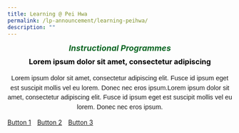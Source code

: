 ```yaml
---
title: Learning @ Pei Hwa
permalink: /lp-announcement/learning-peihwa/
description: ""
---
```

<h5 style="font-weight: bold;margin: 0;color:#0B6623;font-size:18px;text-align:center;" class="header">Instructional Programmes</h5>

<h3 style="margin-top:10px;font-weight: bold;color:#000000;text-align:center;">Lorem ipsum dolor sit amet, consectetur adipiscing </h3>

<p style="font-size:14.5px; line-height:1.5 ;margin-top:5px; font-family:sans-serif;text-align:center;" class="description">Lorem ipsum dolor sit amet, consectetur adipiscing elit. Fusce id ipsum eget est suscipit mollis vel eu lorem. Donec nec eros ipsum.Lorem ipsum dolor sit amet, consectetur adipiscing elit. Fusce id ipsum eget est suscipit mollis vel eu lorem. Donec nec eros ipsum.</p>

<div style="display: flex;" class="container"> 
	<div> 
		<a style="margin-right: 10px;" href="#description1" class="button">Button 1</a> 
		<a style="margin-right: 10px;" href="#description2" class="button">Button 2</a> 
		<a style="margin-right: 10px;" href="#description3" class="button">Button 3</a> 
	</div> 
	<div> 
		<div style="display: none;" class="description-content" name="description1"> 
			<p>Description 1</p> 
		</div> 
		<div style="display: none;" class="description-content" name="description2"> 
			<p>Description 2</p> 
		</div> 
		<div style="display: none;" class="description-content" name="description3"> 
			<p>Description 33</p> 
		</div> 
	</div> 
</div>